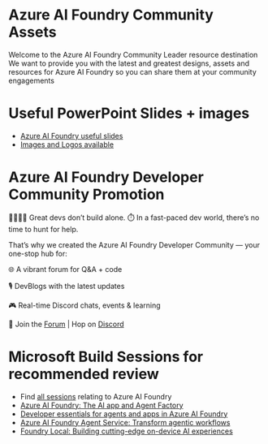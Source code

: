 # Azure AI Foundry Community Assets

Welcome to the Azure AI Foundry Community Leader resource destination
We want to provide you with the latest and greatest designs, assets and resources for Azure AI Foundry so you can share them at your community engagements 

# Useful PowerPoint Slides + images

* [Azure AI Foundry useful slides](Reactor-Foundry-Slides.pptx)
* [Images and Logos available](./img/)


# Azure AI Foundry Developer Community Promotion

👩‍💻👨‍💻 Great devs don’t build alone. ⏱️ In a fast-paced dev world, there’s no time to hunt for help. 

That’s why we created the Azure AI Foundry Developer Community — your one-stop hub for:

🌐 A vibrant forum for Q&A + code 

🎙️ DevBlogs with the latest updates 

🎮 Real-time Discord chats, events & learning 

🔗 Join the [Forum](https://aka.ms/azureaifoundry/forum) | Hop on [Discord](https://aka.ms/azureaifoundry/discord) 

# Microsoft Build Sessions for recommended review

* Find [all sessions](https://build.microsoft.com/en-US/sessions?filter=deliveryTypes%2FlogicalValue%3EOnline&search=Azure+AI+Foundry&sortBy=relevance) relating to Azure AI Foundry
* [Azure AI Foundry: The AI app and Agent Factory](https://build.microsoft.com/en-US/sessions/BRK155?source=sessions)
* [Developer essentials for agents and apps in Azure AI Foundry](https://build.microsoft.com/en-US/sessions/BRK154?source=sessions)
* [Azure AI Foundry Agent Service: Transform agentic workflows](https://build.microsoft.com/en-US/sessions/BRK149?source=sessions)
* [Foundry Local: Building cutting-edge on-device AI experiences](https://build.microsoft.com/en-US/sessions/BRK146?source=sessions)
